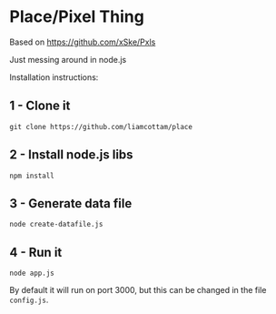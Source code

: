 # Place/Pixel Thing

Based on https://github.com/xSke/Pxls

Just messing around in node.js

Installation instructions:
## 1 - Clone it
```git clone https://github.com/liamcottam/place```
## 2 - Install node.js libs
```npm install```
## 3 - Generate data file
```node create-datafile.js```
## 4 - Run it
```node app.js```

By default it will run on port 3000, but this can be changed in the file ```config.js```.